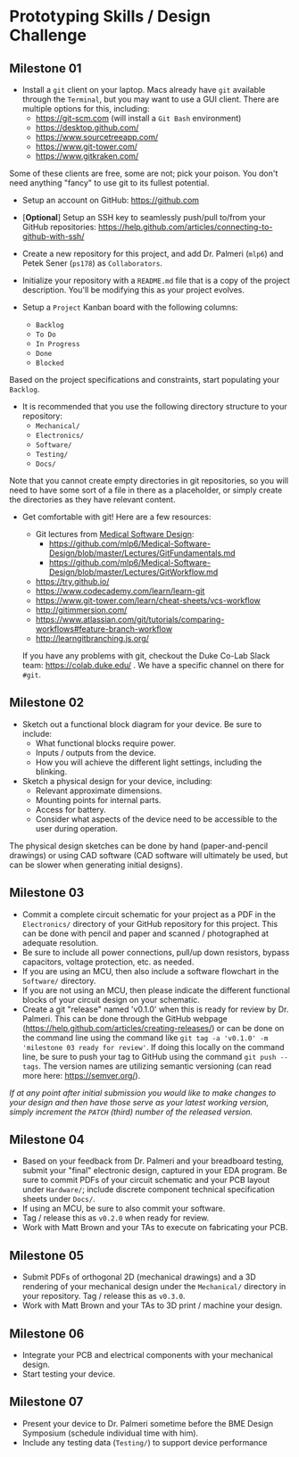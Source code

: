 # Prototyping Skills / Design Challenge

## Milestone 01
* Install a `git` client on your laptop.  Macs already have `git` available
through the `Terminal`, but you may want to use a GUI client.  There are
multiple options for this, including:
  + https://git-scm.com (will install a `Git Bash` environment)
  + https://desktop.github.com/
  + https://www.sourcetreeapp.com/
  + https://www.git-tower.com/
  + https://www.gitkraken.com/

Some of these clients are free, some are not; pick your poison.  You don't need
anything "fancy" to use git to its fullest potential.

* Setup an account on GitHub: https://github.com

* [**Optional**]  Setup an SSH key to seamlessly push/pull to/from your GitHub
repositories: https://help.github.com/articles/connecting-to-github-with-ssh/   

* Create a new repository for this project, and add Dr. Palmeri (`mlp6`) and
  Petek Sener (`ps178`) as `Collaborators`.

* Initialize your repository with a `README.md` file that is a copy of the
project description.  You'll be modifying this as your project evolves.

* Setup a `Project` Kanban board with the following columns:
  + `Backlog`
  + `To Do`
  + `In Progress`
  + `Done`
  + `Blocked`

Based on the project specifications and constraints, start populating your `Backlog`.

* It is recommended that you use the following directory structure to your repository:
  + `Mechanical/`
  + `Electronics/`
  + `Software/`
  + `Testing/`
  + `Docs/`

Note that you cannot create empty directories in git repositories, so you will
need to have some sort of a file in there as a placeholder, or simply create
the directories as they have relevant content.

* Get comfortable with git!  Here are a few resources:
  + Git lectures from [Medical Software Design](https://github.com/mlp6/Medical-Software-Design):
    - https://github.com/mlp6/Medical-Software-Design/blob/master/Lectures/GitFundamentals.md
    - https://github.com/mlp6/Medical-Software-Design/blob/master/Lectures/GitWorkflow.md
  + https://try.github.io/
  + https://www.codecademy.com/learn/learn-git
  + https://www.git-tower.com/learn/cheat-sheets/vcs-workflow
  + http://gitimmersion.com/
  + https://www.atlassian.com/git/tutorials/comparing-workflows#feature-branch-workflow
  + http://learngitbranching.js.org/

  If you have any problems with git, checkout the Duke Co-Lab Slack team:
https://colab.duke.edu/ .  We have a specific channel on there for `#git`.

## Milestone 02
* Sketch out a functional block diagram for your device.  Be sure to include:
  + What functional blocks require power.
  + Inputs / outputs from the device.
  + How you will achieve the different light settings, including the blinking.
* Sketch a physical design for your device, including:
  + Relevant approximate dimensions.
  + Mounting points for internal parts.
  + Access for battery.
  + Consider what aspects of the device need to be accessible to the user
during operation.

The physical design sketches can be done by hand (paper-and-pencil drawings) or
using CAD software (CAD software will ultimately be used, but can be slower
when generating initial designs).

## Milestone 03
* Commit a complete circuit schematic for your project as a PDF in the
  `Electronics/` directory of your GitHub repository for this project.  This
  can be done with pencil and paper and scanned / photographed at adequate
  resolution.
* Be sure to include all power connections, pull/up down resistors, bypass
  capacitors, voltage protection, etc. as needed.
* If you are using an MCU, then also include a software flowchart in the `Software/` directory.
* If you are not using an MCU, then please indicate the different functional
  blocks of your circuit design on your schematic.
* Create a git "release" named 'v0.1.0' when this is ready for review by Dr.
  Palmeri.  This can be done through the GitHub webpage
  (https://help.github.com/articles/creating-releases/) or can be done on the
  command line using the command like `git tag -a 'v0.1.0' -m 'milestone 03
  ready for review'`.  If doing this locally on the command line, be sure to
  push your tag to GitHub using the command `git push --tags`.  The version
  names are utilizing semantic versioning (can read more here:
  https://semver.org/).

*If at any point after initial submission you would like to make changes to
your design and then have those serve as your latest working version, simply
increment the `PATCH` (third) number of the released version.*

## Milestone 04
* Based on your feedback from Dr. Palmeri and your breadboard testing, submit
  your "final" electronic design, captured in your EDA program.  Be sure to
  commit PDFs of your circuit schematic and your PCB layout under `Hardware/`;
  include discrete component technical specification sheets under `Docs/`.
* If using an MCU, be sure to also commit your software.
* Tag / release this as `v0.2.0` when ready for review.
* Work with Matt Brown and your TAs to execute on fabricating your PCB.

## Milestone 05
* Submit PDFs of orthogonal 2D (mechanical drawings) and a 3D rendering of your
  mechanical design under the `Mechanical/` directory in your repository.  Tag
  / release this as `v0.3.0`.
* Work with Matt Brown and your TAs to 3D print / machine your design.

## Milestone 06
* Integrate your PCB and electrical components with your mechanical design.
* Start testing your device.

## Milestone 07
* Present your device to Dr. Palmeri sometime before the BME Design Symposium
  (schedule individual time with him).
* Include any testing data (`Testing/`) to support device performance
